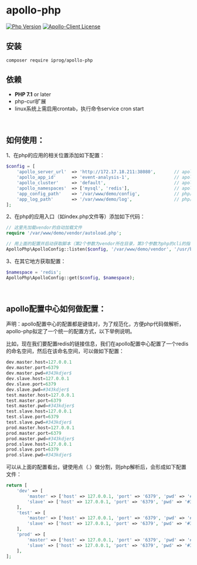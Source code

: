 # apollo-php

[![Php Version](https://img.shields.io/badge/php-%3E=7.1-brightgreen.svg?maxAge=2592000)](https://secure.php.net/)
[![Apollo-Client License](https://img.shields.io/badge/apollo--client--license-MIT-blue.svg?maxAge=2592000)](https://secure.php.net/)



## 安装

```shell
composer require iprog/apollo-php
```

## 依赖

- **PHP 7.1** or later
- php-curl扩展
- linux系统上需启用crontab，执行命令service cron start
<br>


## 如何使用：

1、在php的应用的相关位置添加如下配置：

```php
$config = [
    'apollo_server_url'  => 'http://172.17.18.211:38080',       // apollo的服务器地址
    'apollo_app_id'      => 'event-analysis-1',                 // apollo上的appid
    'apollo_cluster'     => 'default',                          // apollo上的cluster
    'apollo_namespaces'  => ['mysql', 'redis'],                 // apollo上的命名空间
    'app_config_path'    => '/var/www/demo/config',             // php应用的配置文件目录
    'app_log_path'       => '/var/www/demo/log',                // php应用的日志文件目录
];
```

2、在php的应用入口（如index.php文件等）添加如下代码：

```php
// 这里先加载vendor的自动加载文件
require '/var/www/demo/vendor/autoload.php';                

// 用上面的配置并启动获取脚本（第2个参数为vendor所在目录，第3个参数为php的cli的指令位置）
ApolloPhp\ApolloConfig::listen($config, '/var/www/demo/vendor', '/usr/bin/php');
```

3、在其它地方获取配置：

```php
$namespace = 'redis';
ApolloPhp\ApolloConfig::get($config, $namespace);
```
<br>

## apollo配置中心如何做配置：

声明：apollo配置中心的配置都是键值对，为了规范化，方便php代码做解析，apollo-php拟定了一个统一的配置方式，以下举例说明。

比如，现在我们要配置redis的链接信息，我们在apollo配置中心配置了一个redis的命名空间，然后在该命名空间，可以做如下配置：
```php
dev.master.host=127.0.0.1
dev.master.port=6379
dev.master.pwd=#343kdjer$
dev.slave.host=127.0.0.1
dev.slave.port=6379
dev.slave.pwd=#343kdjer$
test.master.host=127.0.0.1
test.master.port=6379
test.master.pwd=#343kdjer$
test.slave.host=127.0.0.1
test.slave.port=6379
test.slave.pwd=#343kdjer$
prod.master.host=127.0.0.1
prod.master.port=6379
prod.master.pwd=#343kdjer$
prod.slave.host=127.0.0.1
prod.slave.port=6379
prod.slave.pwd=#343kdjer$
```
可以从上面的配置看出，键使用点（.）做分割，则php解析后，会形成如下配置文件：
```php
return [
    'dev' => [
        'master' => ['host' => 127.0.0.1, 'port' => '6379', 'pwd' => '#343kdjer$'],
        'slave' => ['host' => 127.0.0.1, 'port' => '6379', 'pwd' => '#343kdjer$'],
    ],
    'test' => [
        'master' => ['host' => 127.0.0.1, 'port' => '6379', 'pwd' => '#343kdjer$'],
        'slave' => ['host' => 127.0.0.1, 'port' => '6379', 'pwd' => '#343kdjer$'],
    ],
    'prod' => [
        'master' => ['host' => 127.0.0.1, 'port' => '6379', 'pwd' => '#343kdjer$'],
        'slave' => ['host' => 127.0.0.1, 'port' => '6379', 'pwd' => '#343kdjer$'],
    ],
];
```




